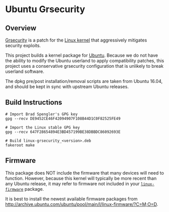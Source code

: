 Ubuntu Grsecurity
=================

Overview
--------

[Grsecurity](https://grsecurity.net/) is a patch for the
[Linux kernel](https://www.kernel.org/) that aggressively mitigates security
exploits.

This project builds a kernel package for [Ubuntu](http://www.ubuntu.com/).
Because we do not have the ability to modify the Ubuntu userland to apply
compatibility patches, this project uses a conservative grsecurity
configuration that is unlikely to break userland software.

The dpkg pre/post installation/removal scripts are taken from Ubuntu 16.04,
and should be kept in sync with upstream Ubuntu releases.

Build Instructions
------------------

```
# Import Brad Spengler's GPG key
gpg --recv DE9452CE46F42094907F108B44D1C0F82525FE49

# Import the Linux stable GPG key
gpg --recv 647F28654894E3BD457199BE38DBBDC86092693E

# Build linux-grsecurity_<version>.deb
fakeroot make
```

Firmware
--------

This package does NOT include the firmware that many devices will need to
function. However, because this kernel will typically be more recent than
any Ubuntu release, it may refer to firmware not included in your
[``linux-firmware``](http://packages.ubuntu.com/source/wily/linux-firmware)
package.

It is best to install the newest available firmware packages from
<http://archive.ubuntu.com/ubuntu/pool/main/l/linux-firmware/?C=M;O=D>.

